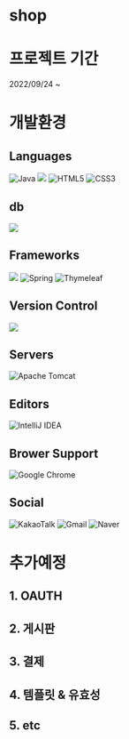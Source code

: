 # shop

# 프로젝트 기간 
  2022/09/24 ~ 

# 개발환경

## Languages
![Java](https://img.shields.io/badge/java-%23ED8B00.svg?style=for-the-badge&logo=java&logoColor=white) <img src="https://img.shields.io/badge/javascript-F7DF1E?style=for-the-badge&logo=javascript&logoColor=black"> ![HTML5](https://img.shields.io/badge/html5-%23E34F26.svg?style=for-the-badge&logo=html5&logoColor=white) ![CSS3](https://img.shields.io/badge/css3-%231572B6.svg?style=for-the-badge&logo=css3&logoColor=white)

## db
<img src="https://img.shields.io/badge/mysql-4479A1?style=for-the-badge&logo=mysql&logoColor=white">

## Frameworks
<img src="https://img.shields.io/badge/bootstrap-7952B3?style=for-the-badge&logo=bootstrap&logoColor=white"> ![Spring](https://img.shields.io/badge/spring-%236DB33F.svg?style=for-the-badge&logo=spring&logoColor=white) ![Thymeleaf](https://img.shields.io/badge/Thymeleaf-%23005C0F.svg?style=for-the-badge&logo=Thymeleaf&logoColor=white)

## Version Control
<img src="https://img.shields.io/badge/github-181717?style=for-the-badge&logo=github&logoColor=white">

##  Servers
![Apache Tomcat](https://img.shields.io/badge/apache%20tomcat-%23F8DC75.svg?style=for-the-badge&logo=apache-tomcat&logoColor=black)

## Editors
![IntelliJ IDEA](https://img.shields.io/badge/IntelliJIDEA-000000.svg?style=for-the-badge&logo=intellij-idea&logoColor=white)

## Brower Support
![Google Chrome](https://img.shields.io/badge/Google%20Chrome-4285F4?style=for-the-badge&logo=GoogleChrome&logoColor=white)

## Social
![KakaoTalk](https://img.shields.io/badge/kakaotalk-ffcd00.svg?style=for-the-badge&logo=kakaotalk&logoColor=000000) ![Gmail](https://img.shields.io/badge/Gmail-D14836?style=for-the-badge&logo=gmail&logoColor=white) ![Naver](https://img.shields.io/badge/Naver-00C300?style=for-the-badge&logo=naver&logoColor=white)

# 추가예정
## 1. OAUTH
## 2. 게시판
## 3. 결제
## 4. 템플릿 & 유효성
## 5. etc
